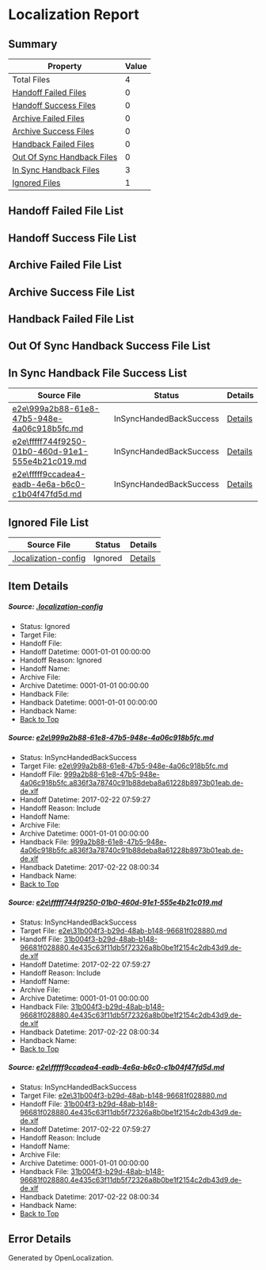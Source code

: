 # <a name='report-top'></a> Localization Report

## Summary
 Property | Value 
 -------- | ----- 
 Total Files | 4
[ Handoff Failed Files ](#handoff-failed-list)| 0
[ Handoff Success Files ](#handoff-success-list)| 0
[ Archive Failed Files ](#archive-failed-list)| 0
[ Archive Success Files ](#archive-success-list)| 0
[ Handback Failed Files ](#handback-failed-list)| 0
[ Out Of Sync Handback Files ](#outofsync-handback-success-list)| 0
[ In Sync Handback Files ](#insync-handback-success-list)| 3
[ Ignored Files ](#ignored-list)| 1

## <a name='handoff-failed-list'></a> Handoff Failed File List

## <a name='handoff-success-list'></a> Handoff Success File List

## <a name='archive-failed-list'></a> Archive Failed File List

## <a name='archive-success-list'></a> Archive Success File List

## <a name='handback-failed-list'></a> Handback Failed File List

## <a name='outofsync-handback-success-list'></a> Out Of Sync Handback Success File List

## <a name='insync-handback-success-list'></a> In Sync Handback File Success List
 Source File | Status | Details 
 ----------- | ------ | ------- 
 [e2e\999a2b88-61e8-47b5-948e-4a06c918b5fc.md](https://github.com/OpenLocalizationTestOrg/ol-test4/blob/5160d3fd1a5002599e919c5257304e7d74fb84d2/e2e/999a2b88-61e8-47b5-948e-4a06c918b5fc.md) | InSyncHandedBackSuccess | [Details](#49865e9a8bfac0b39e5282927a2e430d341ac12b1)
 [e2e\fffff744f9250-01b0-460d-91e1-555e4b21c019.md](https://github.com/OpenLocalizationTestOrg/ol-test4/blob/e29f3bc1509ade139769baef7d49eeb3d9cec8bc/e2e/fffff744f9250-01b0-460d-91e1-555e4b21c019.md) | InSyncHandedBackSuccess | [Details](#5749deb0c1826a22b8b74649d07fbd75cdad6dce2)
 [e2e\fffff9ccadea4-eadb-4e6a-b6c0-c1b04f47fd5d.md](https://github.com/OpenLocalizationTestOrg/ol-test4/blob/e29f3bc1509ade139769baef7d49eeb3d9cec8bc/e2e/fffff9ccadea4-eadb-4e6a-b6c0-c1b04f47fd5d.md) | InSyncHandedBackSuccess | [Details](#5749deb0c1826a22b8b74649d07fbd75cdad6dce3)

## <a name='ignored-list'></a> Ignored File List
 Source File | Status | Details 
 ----------- | ------ | ------- 
 [.localization-config](https://github.com/OpenLocalizationTestOrg/ol-test4/blob/e29f3bc1509ade139769baef7d49eeb3d9cec8bc/.localization-config) | Ignored | [Details](#cb0632cf59c1387fc1742bfb9fa3c47f87e2e5c90)

## Item Details
##### <a name='cb0632cf59c1387fc1742bfb9fa3c47f87e2e5c90'></a> Source: [.localization-config](https://github.com/OpenLocalizationTestOrg/ol-test4/blob/e29f3bc1509ade139769baef7d49eeb3d9cec8bc/.localization-config)
* Status: Ignored
* Target File: 
* Handoff File: 
* Handoff Datetime: 0001-01-01 00:00:00
* Handoff Reason: Ignored
* Handoff Name: 
* Archive File: 
* Archive Datetime: 0001-01-01 00:00:00
* Handback File: 
* Handback Datetime: 0001-01-01 00:00:00
* Handback Name: 
* [Back to Top](#report-top)

##### <a name='49865e9a8bfac0b39e5282927a2e430d341ac12b1'></a> Source: [e2e\999a2b88-61e8-47b5-948e-4a06c918b5fc.md](https://github.com/OpenLocalizationTestOrg/ol-test4/blob/5160d3fd1a5002599e919c5257304e7d74fb84d2/e2e/999a2b88-61e8-47b5-948e-4a06c918b5fc.md)
* Status: InSyncHandedBackSuccess
* Target File: [e2e\999a2b88-61e8-47b5-948e-4a06c918b5fc.md](https://github.com/OpenLocalizationTestOrg/ol-test4-dede/blob/dc23e0de97498200376738c1eef4d901818b0adf/e2e/999a2b88-61e8-47b5-948e-4a06c918b5fc.md)
* Handoff File: [999a2b88-61e8-47b5-948e-4a06c918b5fc.a836f3a78740c91b88deba8a61228b8973b01eab.de-de.xlf](https://github.com/OpenLocalizationTestOrg/ol-test4-handoff/blob/12aead7078c9b2fdb552d1f1712a4725d825ed5e/ol-handoff/OpenLocalizationTestOrg/ol-test4-dede/xinjiang/ht/999a2b88-61e8-47b5-948e-4a06c918b5fc.a836f3a78740c91b88deba8a61228b8973b01eab.de-de.xlf)
* Handoff Datetime: 2017-02-22 07:59:27
* Handoff Reason: Include
* Handoff Name: 
* Archive File: 
* Archive Datetime: 0001-01-01 00:00:00
* Handback File: [999a2b88-61e8-47b5-948e-4a06c918b5fc.a836f3a78740c91b88deba8a61228b8973b01eab.de-de.xlf](https://github.com/OpenLocalizationTestOrg/ol-test4-handback/blob/ff5c5c1f7f6d2cec51f9a2be0eaf698443f14357/ol-handback/OpenLocalizationTestOrg/ol-test4-dede/xinjiang/ht/999a2b88-61e8-47b5-948e-4a06c918b5fc.a836f3a78740c91b88deba8a61228b8973b01eab.de-de.xlf)
* Handback Datetime: 2017-02-22 08:00:34
* Handback Name: 
* [Back to Top](#report-top)

##### <a name='5749deb0c1826a22b8b74649d07fbd75cdad6dce2'></a> Source: [e2e\fffff744f9250-01b0-460d-91e1-555e4b21c019.md](https://github.com/OpenLocalizationTestOrg/ol-test4/blob/e29f3bc1509ade139769baef7d49eeb3d9cec8bc/e2e/fffff744f9250-01b0-460d-91e1-555e4b21c019.md)
* Status: InSyncHandedBackSuccess
* Target File: [e2e\31b004f3-b29d-48ab-b148-96681f028880.md](https://github.com/OpenLocalizationTestOrg/ol-test4-dede/blob/dc23e0de97498200376738c1eef4d901818b0adf/e2e/31b004f3-b29d-48ab-b148-96681f028880.md)
* Handoff File: [31b004f3-b29d-48ab-b148-96681f028880.4e435c63f11db5f72326a8b0be1f2154c2db43d9.de-de.xlf](https://github.com/OpenLocalizationTestOrg/ol-test4-handoff/blob/12aead7078c9b2fdb552d1f1712a4725d825ed5e/ol-handoff/OpenLocalizationTestOrg/ol-test4-dede/xinjiang/ht/31b004f3-b29d-48ab-b148-96681f028880.4e435c63f11db5f72326a8b0be1f2154c2db43d9.de-de.xlf)
* Handoff Datetime: 2017-02-22 07:59:27
* Handoff Reason: Include
* Handoff Name: 
* Archive File: 
* Archive Datetime: 0001-01-01 00:00:00
* Handback File: [31b004f3-b29d-48ab-b148-96681f028880.4e435c63f11db5f72326a8b0be1f2154c2db43d9.de-de.xlf](https://github.com/OpenLocalizationTestOrg/ol-test4-handback/blob/ff5c5c1f7f6d2cec51f9a2be0eaf698443f14357/ol-handback/OpenLocalizationTestOrg/ol-test4-dede/xinjiang/ht/31b004f3-b29d-48ab-b148-96681f028880.4e435c63f11db5f72326a8b0be1f2154c2db43d9.de-de.xlf)
* Handback Datetime: 2017-02-22 08:00:34
* Handback Name: 
* [Back to Top](#report-top)

##### <a name='5749deb0c1826a22b8b74649d07fbd75cdad6dce3'></a> Source: [e2e\fffff9ccadea4-eadb-4e6a-b6c0-c1b04f47fd5d.md](https://github.com/OpenLocalizationTestOrg/ol-test4/blob/e29f3bc1509ade139769baef7d49eeb3d9cec8bc/e2e/fffff9ccadea4-eadb-4e6a-b6c0-c1b04f47fd5d.md)
* Status: InSyncHandedBackSuccess
* Target File: [e2e\31b004f3-b29d-48ab-b148-96681f028880.md](https://github.com/OpenLocalizationTestOrg/ol-test4-dede/blob/dc23e0de97498200376738c1eef4d901818b0adf/e2e/31b004f3-b29d-48ab-b148-96681f028880.md)
* Handoff File: [31b004f3-b29d-48ab-b148-96681f028880.4e435c63f11db5f72326a8b0be1f2154c2db43d9.de-de.xlf](https://github.com/OpenLocalizationTestOrg/ol-test4-handoff/blob/12aead7078c9b2fdb552d1f1712a4725d825ed5e/ol-handoff/OpenLocalizationTestOrg/ol-test4-dede/xinjiang/ht/31b004f3-b29d-48ab-b148-96681f028880.4e435c63f11db5f72326a8b0be1f2154c2db43d9.de-de.xlf)
* Handoff Datetime: 2017-02-22 07:59:27
* Handoff Reason: Include
* Handoff Name: 
* Archive File: 
* Archive Datetime: 0001-01-01 00:00:00
* Handback File: [31b004f3-b29d-48ab-b148-96681f028880.4e435c63f11db5f72326a8b0be1f2154c2db43d9.de-de.xlf](https://github.com/OpenLocalizationTestOrg/ol-test4-handback/blob/ff5c5c1f7f6d2cec51f9a2be0eaf698443f14357/ol-handback/OpenLocalizationTestOrg/ol-test4-dede/xinjiang/ht/31b004f3-b29d-48ab-b148-96681f028880.4e435c63f11db5f72326a8b0be1f2154c2db43d9.de-de.xlf)
* Handback Datetime: 2017-02-22 08:00:34
* Handback Name: 
* [Back to Top](#report-top)


## Error Details

Generated by OpenLocalization.
